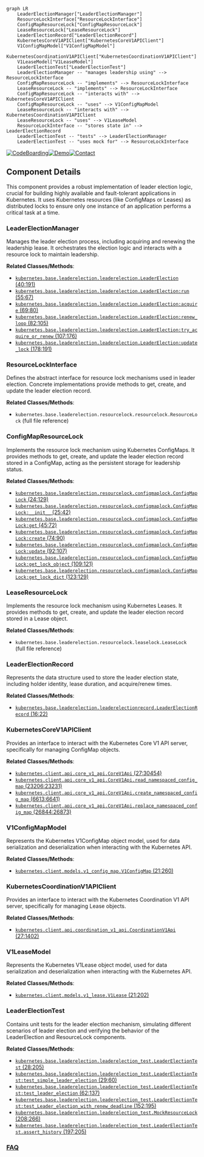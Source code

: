 ```mermaid
graph LR
    LeaderElectionManager["LeaderElectionManager"]
    ResourceLockInterface["ResourceLockInterface"]
    ConfigMapResourceLock["ConfigMapResourceLock"]
    LeaseResourceLock["LeaseResourceLock"]
    LeaderElectionRecord["LeaderElectionRecord"]
    KubernetesCoreV1APIClient["KubernetesCoreV1APIClient"]
    V1ConfigMapModel["V1ConfigMapModel"]
    KubernetesCoordinationV1APIClient["KubernetesCoordinationV1APIClient"]
    V1LeaseModel["V1LeaseModel"]
    LeaderElectionTest["LeaderElectionTest"]
    LeaderElectionManager -- "manages leadership using" --> ResourceLockInterface
    ConfigMapResourceLock -- "implements" --> ResourceLockInterface
    LeaseResourceLock -- "implements" --> ResourceLockInterface
    ConfigMapResourceLock -- "interacts with" --> KubernetesCoreV1APIClient
    ConfigMapResourceLock -- "uses" --> V1ConfigMapModel
    LeaseResourceLock -- "interacts with" --> KubernetesCoordinationV1APIClient
    LeaseResourceLock -- "uses" --> V1LeaseModel
    ResourceLockInterface -- "stores state in" --> LeaderElectionRecord
    LeaderElectionTest -- "tests" --> LeaderElectionManager
    LeaderElectionTest -- "uses mock for" --> ResourceLockInterface
```
[![CodeBoarding](https://img.shields.io/badge/Generated%20by-CodeBoarding-9cf?style=flat-square)](https://github.com/CodeBoarding/CodeBoarding)[![Demo](https://img.shields.io/badge/Try%20our-Demo-blue?style=flat-square)](https://www.codeboarding.org/demo)[![Contact](https://img.shields.io/badge/Contact%20us%20-%20contact@codeboarding.org-lightgrey?style=flat-square)](mailto:contact@codeboarding.org)

## Component Details

This component provides a robust implementation of leader election logic, crucial for building highly available and fault-tolerant applications in Kubernetes. It uses Kubernetes resources (like ConfigMaps or Leases) as distributed locks to ensure only one instance of an application performs a critical task at a time.

### LeaderElectionManager
Manages the leader election process, including acquiring and renewing the leadership lease. It orchestrates the election logic and interacts with a resource lock to maintain leadership.


**Related Classes/Methods**:

- <a href="https://github.com/kubernetes-client/python/blob/master/kubernetes/base/leaderelection/leaderelection.py#L40-L191" target="_blank" rel="noopener noreferrer">`kubernetes.base.leaderelection.leaderelection.LeaderElection` (40:191)</a>
- <a href="https://github.com/kubernetes-client/python/blob/master/kubernetes/base/leaderelection/leaderelection.py#L55-L67" target="_blank" rel="noopener noreferrer">`kubernetes.base.leaderelection.leaderelection.LeaderElection:run` (55:67)</a>
- <a href="https://github.com/kubernetes-client/python/blob/master/kubernetes/base/leaderelection/leaderelection.py#L69-L80" target="_blank" rel="noopener noreferrer">`kubernetes.base.leaderelection.leaderelection.LeaderElection:acquire` (69:80)</a>
- <a href="https://github.com/kubernetes-client/python/blob/master/kubernetes/base/leaderelection/leaderelection.py#L82-L105" target="_blank" rel="noopener noreferrer">`kubernetes.base.leaderelection.leaderelection.LeaderElection:renew_loop` (82:105)</a>
- <a href="https://github.com/kubernetes-client/python/blob/master/kubernetes/base/leaderelection/leaderelection.py#L107-L176" target="_blank" rel="noopener noreferrer">`kubernetes.base.leaderelection.leaderelection.LeaderElection:try_acquire_or_renew` (107:176)</a>
- <a href="https://github.com/kubernetes-client/python/blob/master/kubernetes/base/leaderelection/leaderelection.py#L178-L191" target="_blank" rel="noopener noreferrer">`kubernetes.base.leaderelection.leaderelection.LeaderElection:update_lock` (178:191)</a>


### ResourceLockInterface
Defines the abstract interface for resource lock mechanisms used in leader election. Concrete implementations provide methods to get, create, and update the leader election record.


**Related Classes/Methods**:

- `kubernetes.base.leaderelection.resourcelock.resourcelock.ResourceLock` (full file reference)


### ConfigMapResourceLock
Implements the resource lock mechanism using Kubernetes ConfigMaps. It provides methods to get, create, and update the leader election record stored in a ConfigMap, acting as the persistent storage for leadership status.


**Related Classes/Methods**:

- <a href="https://github.com/kubernetes-client/python/blob/master/kubernetes/base/leaderelection/resourcelock/configmaplock.py#L24-L129" target="_blank" rel="noopener noreferrer">`kubernetes.base.leaderelection.resourcelock.configmaplock.ConfigMapLock` (24:129)</a>
- <a href="https://github.com/kubernetes-client/python/blob/master/kubernetes/base/leaderelection/resourcelock/configmaplock.py#L25-L42" target="_blank" rel="noopener noreferrer">`kubernetes.base.leaderelection.resourcelock.configmaplock.ConfigMapLock:__init__` (25:42)</a>
- <a href="https://github.com/kubernetes-client/python/blob/master/kubernetes/base/leaderelection/resourcelock/configmaplock.py#L45-L72" target="_blank" rel="noopener noreferrer">`kubernetes.base.leaderelection.resourcelock.configmaplock.ConfigMapLock:get` (45:72)</a>
- <a href="https://github.com/kubernetes-client/python/blob/master/kubernetes/base/leaderelection/resourcelock/configmaplock.py#L74-L90" target="_blank" rel="noopener noreferrer">`kubernetes.base.leaderelection.resourcelock.configmaplock.ConfigMapLock:create` (74:90)</a>
- <a href="https://github.com/kubernetes-client/python/blob/master/kubernetes/base/leaderelection/resourcelock/configmaplock.py#L92-L107" target="_blank" rel="noopener noreferrer">`kubernetes.base.leaderelection.resourcelock.configmaplock.ConfigMapLock:update` (92:107)</a>
- <a href="https://github.com/kubernetes-client/python/blob/master/kubernetes/base/leaderelection/resourcelock/configmaplock.py#L109-L121" target="_blank" rel="noopener noreferrer">`kubernetes.base.leaderelection.resourcelock.configmaplock.ConfigMapLock:get_lock_object` (109:121)</a>
- <a href="https://github.com/kubernetes-client/python/blob/master/kubernetes/base/leaderelection/resourcelock/configmaplock.py#L123-L129" target="_blank" rel="noopener noreferrer">`kubernetes.base.leaderelection.resourcelock.configmaplock.ConfigMapLock:get_lock_dict` (123:129)</a>


### LeaseResourceLock
Implements the resource lock mechanism using Kubernetes Leases. It provides methods to get, create, and update the leader election record stored in a Lease object.


**Related Classes/Methods**:

- `kubernetes.base.leaderelection.resourcelock.leaselock.LeaseLock` (full file reference)


### LeaderElectionRecord
Represents the data structure used to store the leader election state, including holder identity, lease duration, and acquire/renew times.


**Related Classes/Methods**:

- <a href="https://github.com/kubernetes-client/python/blob/master/kubernetes/base/leaderelection/leaderelectionrecord.py#L16-L22" target="_blank" rel="noopener noreferrer">`kubernetes.base.leaderelection.leaderelectionrecord.LeaderElectionRecord` (16:22)</a>


### KubernetesCoreV1APIClient
Provides an interface to interact with the Kubernetes Core V1 API server, specifically for managing ConfigMap objects.


**Related Classes/Methods**:

- <a href="https://github.com/kubernetes-client/python/blob/master/kubernetes/client/api/core_v1_api.py#L27-L30454" target="_blank" rel="noopener noreferrer">`kubernetes.client.api.core_v1_api.CoreV1Api` (27:30454)</a>
- <a href="https://github.com/kubernetes-client/python/blob/master/kubernetes/client/api/core_v1_api.py#L23206-L23231" target="_blank" rel="noopener noreferrer">`kubernetes.client.api.core_v1_api.CoreV1Api.read_namespaced_config_map` (23206:23231)</a>
- <a href="https://github.com/kubernetes-client/python/blob/master/kubernetes/client/api/core_v1_api.py#L6613-L6641" target="_blank" rel="noopener noreferrer">`kubernetes.client.api.core_v1_api.CoreV1Api.create_namespaced_config_map` (6613:6641)</a>
- <a href="https://github.com/kubernetes-client/python/blob/master/kubernetes/client/api/core_v1_api.py#L26844-L26873" target="_blank" rel="noopener noreferrer">`kubernetes.client.api.core_v1_api.CoreV1Api.replace_namespaced_config_map` (26844:26873)</a>


### V1ConfigMapModel
Represents the Kubernetes V1ConfigMap object model, used for data serialization and deserialization when interacting with the Kubernetes API.


**Related Classes/Methods**:

- <a href="https://github.com/kubernetes-client/python/blob/master/kubernetes/client/models/v1_config_map.py#L21-L260" target="_blank" rel="noopener noreferrer">`kubernetes.client.models.v1_config_map.V1ConfigMap` (21:260)</a>


### KubernetesCoordinationV1APIClient
Provides an interface to interact with the Kubernetes Coordination V1 API server, specifically for managing Lease objects.


**Related Classes/Methods**:

- <a href="https://github.com/kubernetes-client/python/blob/master/kubernetes/client/api/coordination_v1_api.py#L27-L1402" target="_blank" rel="noopener noreferrer">`kubernetes.client.api.coordination_v1_api.CoordinationV1Api` (27:1402)</a>


### V1LeaseModel
Represents the Kubernetes V1Lease object model, used for data serialization and deserialization when interacting with the Kubernetes API.


**Related Classes/Methods**:

- <a href="https://github.com/kubernetes-client/python/blob/master/kubernetes/client/models/v1_lease.py#L21-L202" target="_blank" rel="noopener noreferrer">`kubernetes.client.models.v1_lease.V1Lease` (21:202)</a>


### LeaderElectionTest
Contains unit tests for the leader election mechanism, simulating different scenarios of leader election and verifying the behavior of the LeaderElection and ResourceLock components.


**Related Classes/Methods**:

- <a href="https://github.com/kubernetes-client/python/blob/master/kubernetes/base/leaderelection/leaderelection_test.py#L28-L205" target="_blank" rel="noopener noreferrer">`kubernetes.base.leaderelection.leaderelection_test.LeaderElectionTest` (28:205)</a>
- <a href="https://github.com/kubernetes-client/python/blob/master/kubernetes/base/leaderelection/leaderelection_test.py#L29-L60" target="_blank" rel="noopener noreferrer">`kubernetes.base.leaderelection.leaderelection_test.LeaderElectionTest:test_simple_leader_election` (29:60)</a>
- <a href="https://github.com/kubernetes-client/python/blob/master/kubernetes/base/leaderelection/leaderelection_test.py#L62-L137" target="_blank" rel="noopener noreferrer">`kubernetes.base.leaderelection.leaderelection_test.LeaderElectionTest:test_leader_election` (62:137)</a>
- <a href="https://github.com/kubernetes-client/python/blob/master/kubernetes/base/leaderelection/leaderelection_test.py#L152-L195" target="_blank" rel="noopener noreferrer">`kubernetes.base.leaderelection.leaderelection_test.LeaderElectionTest:test_Leader_election_with_renew_deadline` (152:195)</a>
- <a href="https://github.com/kubernetes-client/python/blob/master/kubernetes/base/leaderelection/leaderelection_test.py#L208-L266" target="_blank" rel="noopener noreferrer">`kubernetes.base.leaderelection.leaderelection_test.MockResourceLock` (208:266)</a>
- <a href="https://github.com/kubernetes-client/python/blob/master/kubernetes/base/leaderelection/leaderelection_test.py#L197-L205" target="_blank" rel="noopener noreferrer">`kubernetes.base.leaderelection.leaderelection_test.LeaderElectionTest.assert_history` (197:205)</a>




### [FAQ](https://github.com/CodeBoarding/GeneratedOnBoardings/tree/main?tab=readme-ov-file#faq)